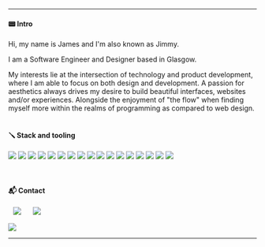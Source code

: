<hr />
<h4>📟  Intro</h4>
<p>Hi, my name is James and I'm also known as Jimmy.</p>
<p>I am a Software Engineer and Designer based in Glasgow.</p>
<div>My interests lie at the intersection of technology and product development, where I am able to focus on both design and development. A passion for aesthetics always drives my desire to build beautiful interfaces, websites and/or experiences. Alongside the enjoyment of "the flow" when finding myself more within the realms of programming as compared to web design.</div>

<br />


<h4>🪛  Stack and tooling</h4>
  <p align = "left">
      <img src="https://img.shields.io/badge/JavaScript-1b242d?style=for-the-badge&logo=javascript&logoColor=f5f5f5"/>
      <img src="https://img.shields.io/badge/CSS-1b242d?style=for-the-badge&logo=css3&logoColor=f5f5f5"/>
      <img src="https://img.shields.io/badge/HTML-1b242d?style=for-the-badge&logo=html5&logoColor=f5f5f5"/>
      <img src="https://img.shields.io/badge/figma-1b242d?style=for-the-badge&logo=figma&logoColor=f5f5f5"/>
      <img src="https://img.shields.io/badge/sketch-1b242d?style=for-the-badge&logo=sketch&logoColor=f5f5f5"/>
      <img src="https://img.shields.io/badge/next.js-1b242d?style=for-the-badge&logo=nextdotjs&logoColor=f5f5f5"/>
      <img src="https://img.shields.io/badge/React-1b242d?style=for-the-badge&logo=react&logoColor=white"/>
      <img src="https://img.shields.io/badge/styled_components-1b242d?style=for-the-badge&logo=styledcomponents&logoColor=f5f5f5"/>
      <img src="https://img.shields.io/badge/jest-1b242d?style=for-the-badge&logo=jest&logoColor=f5f5f5"/>
      <img src="https://img.shields.io/badge/git-1b242d?style=for-the-badge&logo=git&logoColor=f5f5f5"/>
      <img src="https://img.shields.io/badge/Node.js-1b242d?style=for-the-badge&logo=node.js&logoColor=f5f5f5"/>
      <img src="https://img.shields.io/badge/Amazon_AWS-1b242d?style=for-the-badge&logo=amazon-aws&logoColor=f5f5f5"/>
      <img src="https://img.shields.io/badge/vercel-1b242d?style=for-the-badge&logo=vercel&logoColor=f5f5f5"/>
      <img src="https://img.shields.io/badge/jira-1b242d?style=for-the-badge&logo=jira&logoColor=f5f5f5"/>
      <img src="https://img.shields.io/badge/notion-1b242d?style=for-the-badge&logo=notion&logoColor=f5f5f5"/>
    <img src="https://img.shields.io/badge/visual_studio_code-1b242d?style=for-the-badge&logo=visualstudiocode&logoColor=f5f5f5"/>
    <img src="https://img.shields.io/badge/mac_os-1b242d?style=for-the-badge&logo=macos&logoColor=f5f5f5"/>

  </p>
<br />
<p>
  <h4>📬  Contact</h4>
    <p align = "left">
      <a style="text-decoration: none;" href='https://www.linkedin.com/in/jamesryanco/'>
        <img src="https://img.shields.io/badge/LinkedIn-1b242d?style=for-the-badge&logo=linkedin&logoColor=f5f5f5" style="height : auto; margin-left : 10px; margin-right : 10px; text-decoration: none;"/>
      </a>
      <a style="text-decoration: none;" href="mailto:hello@jamesryan.co">
        <img src="https://img.shields.io/badge/Gmail-1b242d?style=for-the-badge&logo=gmail&logoColor=f5f5f5" style="height : auto; margin-left : 10px; margin-right : 10px; text-decoration: none;"/>
      </a>
    </p>
</p>

<div align="left">
  <!-- <img src="https://github-readme-stats.vercel.app/api/top-langs/?username=jamesryan-dev&role=OWNER,ORGANIZATION_MEMBER,COLLABORATOR&text_color=9f9f9f&bg_color=00000000&hide_border=true&hide_title=true&count_private=true&include_all_commits&enable_animations=true" /> -->
    <img src="https://github-readme-stats.vercel.app/api?username=jamesryan-dev&show_icons=true&theme=transparent&icon_color=f5f5f5&hide_title=true&count_private=true&include_all_commits=true&enable_animations=true" />
    <!-- https://github-readme-stats.vercel.app/api/?username=jameskmonger&text_color=9f9f9f&show_icons=true&bg_color=00000000&hide_border=true&icon_color=5ae87c&hide_border=true&hide_title=true&count_private=true&include_all_commits=true&enable_animations=true" /> -->

</div>

<hr />

<!-- k https://hendrasob.github.io/badges/ -->

